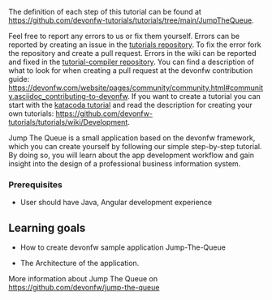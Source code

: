 


The definition of each step of this tutorial can be found at https://github.com/devonfw-tutorials/tutorials/tree/main/JumpTheQueue. 

Feel free to report any errors to us or fix them yourself. Errors can be reported by creating an issue in the [tutorials repository](https://github.com/devonfw-tutorials/tutorials/issues). To fix the error fork the repository and create a pull request. Errors in the wiki can be reported and fixed in the [tutorial-compiler repository](https://github.com/devonfw-tutorials/tutorial-compiler).
You can find a description of what to look for when creating a pull request at the devonfw contribution guide: https://devonfw.com/website/pages/community/community.html#community.asciidoc_contributing-to-devonfw. If you want to create a tutorial you can start with the [katacoda tutorial](https://katacoda.com/devonfw/scenarios/create-your-own-tutorial) and read the description for creating your own tutorials: https://github.com/devonfw-tutorials/tutorials/wiki/Development.

Jump The Queue is a small application based on the devonfw framework, which you can create yourself by following our simple step-by-step tutorial. By doing so, you will learn about the app development workflow and gain insight into the design of a professional business information system.


### Prerequisites

* User should have Java, Angular development experience

## Learning goals

* How to create devonfw sample application Jump-The-Queue

* The Architecture of the application. 

More information about Jump The Queue on https://github.com/devonfw/jump-the-queue
